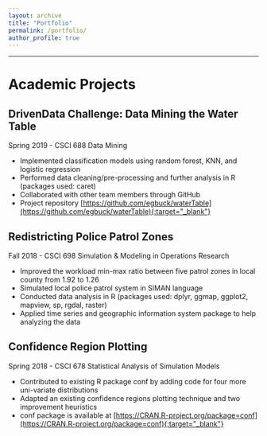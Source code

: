 ```yaml
---
layout: archive
title: "Portfolio"
permalink: /portfolio/
author_profile: true
---
```


---

# Academic Projects

## DrivenData Challenge: Data Mining the Water Table 
Spring 2019 - CSCI 688 Data Mining
- Implemented classification models using random forest, KNN, and logistic regression
- Performed data cleaning/pre-processing and further analysis in R (packages used: caret)
- Collaborated with other team members through GitHub
- Project repository [https://github.com/egbuck/waterTable](https://github.com/egbuck/waterTable){:target="_blank"}

## Redistricting Police Patrol Zones 
Fall 2018 - CSCI 698 Simulation & Modeling in Operations Research
- Improved the workload min-max ratio between five patrol zones in local county from 1.92 to 1.26
- Simulated local police patrol system in SIMAN language
- Conducted data analysis in R (packages used: dplyr, ggmap, ggplot2, mapview, sp, rgdal, raster)
- Applied time series and geographic information system package to help analyzing the data

## Confidence Region Plotting 
Spring 2018 - CSCI 678 Statistical Analysis of Simulation Models
- Contributed to existing R package conf by adding code for four more uni-variate distributions
- Adapted an existing confidence regions plotting technique and two improvement heuristics
- conf package is available at [https://CRAN.R-project.org/package=conf](https://CRAN.R-project.org/package=conf){:target="_blank"}
